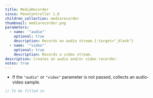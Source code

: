 ```yaml
---
title: MediaRecorder
since: PennController 1.8
children_collection: mediarecorder
thumbnail: mediarecorder.png
parameters:
  - name: '"audio"'
    optional: true
    description: Records an audio stream.{:target="_blank"}
  - name: '"video"'
    optional: true
    description: Records a video stream.
description: Creates an audio and/or video recorder. 
notes: true
---
```


+ If the `"audio"` or `"video"` parameter is not passed, collects
an audio-video sample.

```javascript
// To be filled in
```
